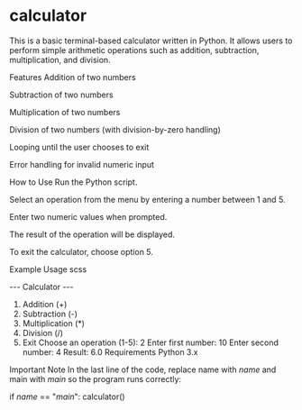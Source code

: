 # calculator
This is a basic terminal-based calculator written in Python. It allows users to perform simple arithmetic operations such as addition, subtraction, multiplication, and division.

Features
Addition of two numbers

Subtraction of two numbers

Multiplication of two numbers

Division of two numbers (with division-by-zero handling)

Looping until the user chooses to exit

Error handling for invalid numeric input

How to Use
Run the Python script.

Select an operation from the menu by entering a number between 1 and 5.

Enter two numeric values when prompted.

The result of the operation will be displayed.

To exit the calculator, choose option 5.

Example Usage
scss

--- Calculator ---
1. Addition (+)
2. Subtraction (-)
3. Multiplication (*)
4. Division (/)
5. Exit
Choose an operation (1-5): 2
Enter first number: 10
Enter second number: 4
Result: 6.0
Requirements
Python 3.x

Important Note
In the last line of the code, replace name with _name_ and main with _main_ so the program runs correctly:

if _name_ == "_main_":
    calculator()
